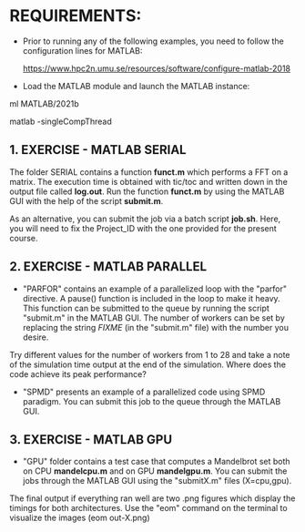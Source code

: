 # REQUIREMENTS: 
   * Prior to running any of the following examples, you need to follow the
   configuration lines for MATLAB:
       
       https://www.hpc2n.umu.se/resources/software/configure-matlab-2018

   * Load the MATLAB module and launch the MATLAB instance: 

   ml MATLAB/2021b

   matlab -singleCompThread


## 1. EXERCISE - MATLAB SERIAL
   The folder SERIAL contains a function **funct.m** which performs a FFT on a matrix.
   The execution time is obtained with tic/toc and written down in the output file called
   **log.out**. Run the function **funct.m** by  using the MATLAB GUI with the help
   of the script **submit.m**. 

   As an alternative, you can submit the job via a batch script **job.sh**. Here,
   you will need to fix the Project_ID with the one provided for the present course.

## 2. EXERCISE - MATLAB PARALLEL

   * "PARFOR" contains an example of a parallelized loop with the "parfor" directive. A pause()
   function is included in the loop to make it heavy. This function can be
   submitted to the queue by running the script "submit.m" in the MATLAB GUI.
   The number of workers can be set by replacing the string *FIXME* (in the "submit.m"
   file) with the number you desire. 

   Try different values for the number of workers from 1 to 28 and take a note
   of the simulation time output at the end of the simulation. Where does the
   code achieve its peak performance? 

   * "SPMD" presents an example of a parallelized code using SPMD paradigm. You
   can submit this job to the queue through the MATLAB GUI.

## 3. EXERCISE - MATLAB GPU

   * "GPU" folder contains a test case that computes a Mandelbrot set both 
   on CPU **mandelcpu.m** and on GPU **mandelgpu.m**. You can submit the jobs through 
   the MATLAB GUI using the "submitX.m" files (X=cpu,gpu). 

   The final output if everything ran well are two .png figures
   which display the timings for both architectures. Use the "eom" command on the
   terminal to visualize the images (eom out-X.png)
